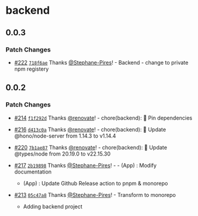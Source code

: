 # backend

## 0.0.3

### Patch Changes

- [#222](https://github.com/Stephane-Pires/caravel/pull/222) [`718f6ae`](https://github.com/Stephane-Pires/caravel/commit/718f6aeeedfa50453310240076c27b137e9e1a44) Thanks [@Stephane-Pires](https://github.com/Stephane-Pires)! - Backend - change to private npm registery

## 0.0.2

### Patch Changes

- [#214](https://github.com/Stephane-Pires/caravel/pull/214) [`f1f292d`](https://github.com/Stephane-Pires/caravel/commit/f1f292d845aee25de3ad7aa20dc809626641f755) Thanks [@renovate](https://github.com/apps/renovate)! - chore(backend): 🧹 Pin dependencies

- [#216](https://github.com/Stephane-Pires/caravel/pull/216) [`d413c0a`](https://github.com/Stephane-Pires/caravel/commit/d413c0aea8fe5942b3dc773ca1aef25fef1800e7) Thanks [@renovate](https://github.com/apps/renovate)! - chore(backend): 🧹 Update @hono/node-server from 1.14.3 to v1.14.4

- [#220](https://github.com/Stephane-Pires/caravel/pull/220) [`7b1ae87`](https://github.com/Stephane-Pires/caravel/commit/7b1ae87237b5f20fbdb55c7f4b0b9a0e2713c35e) Thanks [@renovate](https://github.com/apps/renovate)! - chore(backend): 🧹 Update @types/node from 20.19.0 to v22.15.30

- [#217](https://github.com/Stephane-Pires/caravel/pull/217) [`2b19898`](https://github.com/Stephane-Pires/caravel/commit/2b19898efad6ecc4da5a2ee9d41e03f7fdb03c5d) Thanks [@Stephane-Pires](https://github.com/Stephane-Pires)! - - (App) : Modify documentation

  - (App) : Update Github Release action to pnpm & monorepo

- [#213](https://github.com/Stephane-Pires/caravel/pull/213) [`05c47a8`](https://github.com/Stephane-Pires/caravel/commit/05c47a8eb432f78ed940ff02266ebbde10c91ab5) Thanks [@Stephane-Pires](https://github.com/Stephane-Pires)! - Transform to monorepo

  - Adding backend project
